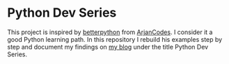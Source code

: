 # Python Dev Series

This project is inspired by [betterpython](https://github.com/ArjanCodes/betterpython) from 
[ArjanCodes](https://github.com/ArjanCodes). I consider it a good Python learning path. In this repository I rebuild his examples step by step and document my findings on
[my blog](https://www.blogdan.site/) under the title Python Dev Series.

